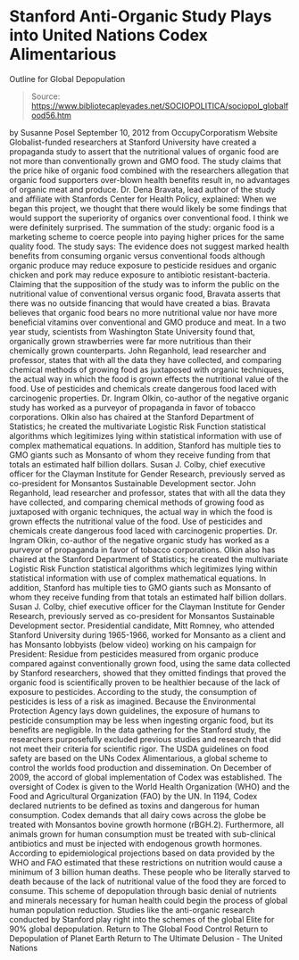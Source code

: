 # Stanford Anti-Organic Study Plays into United Nations Codex Alimentarious 
Outline for Global Depopulation

> Source: https://www.bibliotecapleyades.net/SOCIOPOLITICA/sociopol_globalfood56.htm

by Susanne Posel September 10, 2012
from OccupyCorporatism Website
Globalist-funded researchers at Stanford University have created a propaganda study to assert that the nutritional values of organic food are not more than conventionally grown and GMO food.
The study claims that the price hike of organic food combined with the researchers allegation that organic food supporters over-blown health benefits result in,
no advantages of organic meat and produce.
Dr. Dena Bravata, lead author of the study and affiliate with Stanfords Center for Health Policy, explained:
When we began this project, we thought that there would likely be some findings that would support the superiority of organics over conventional food. I think we were definitely surprised.
The summation of the study:
organic food is a marketing scheme to coerce people into paying higher prices for the same quality food.
The study says:
The evidence does not suggest marked health benefits from consuming organic versus conventional foods although organic produce may reduce exposure to pesticide residues and organic chicken and pork may reduce exposure to antibiotic resistant-bacteria.
Claiming that the supposition of the study was to inform the public on the nutritional value of conventional versus organic food, Bravata asserts that there was no outside financing that would have created a bias.
Bravata believes that organic food bears no more nutritional value nor have more beneficial vitamins over conventional and GMO produce and meat.
In a two year study, scientists from Washington State University found that,
organically grown strawberries were far more nutritious than their chemically grown counterparts.
John Reganhold, lead researcher and professor, states that with all the data they have collected, and comparing chemical methods of growing food as juxtaposed with organic techniques, the actual way in which the food is grown effects the nutritional value of the food. Use of pesticides and chemicals create dangerous food laced with carcinogenic properties. Dr. Ingram Olkin, co-author of the negative organic study has worked as a purveyor of propaganda in favor of tobacco corporations. Olkin also has chaired at the Stanford Department of Statistics; he created the multivariate Logistic Risk Function statistical algorithms which legitimizes lying within statistical information with use of complex mathematical equations. In addition, Stanford has multiple ties to GMO giants such as Monsanto of whom they receive funding from that totals an estimated half billion dollars. Susan J. Colby, chief executive officer for the Clayman Institute for Gender Research, previously served as co-president for Monsantos Sustainable Development sector.
John Reganhold, lead researcher and professor, states that with all the data they have collected, and comparing chemical methods of growing food as juxtaposed with organic techniques, the actual way in which the food is grown effects the nutritional value of the food.
Use of pesticides and chemicals create dangerous food laced with carcinogenic properties.
Dr. Ingram Olkin, co-author of the negative organic study has worked as a purveyor of propaganda in favor of tobacco corporations. Olkin also has chaired at the Stanford Department of Statistics; he created the multivariate Logistic Risk Function statistical algorithms which legitimizes lying within statistical information with use of complex mathematical equations.
In addition, Stanford has multiple ties to GMO giants such as Monsanto of whom they receive funding from that totals an estimated half billion dollars.
Susan J. Colby, chief executive officer for the Clayman Institute for Gender Research, previously served as co-president for Monsantos Sustainable Development sector.
Presidential candidate, Mitt Romney, who attended Stanford University during 1965-1966, worked for Monsanto as a client and has Monsanto lobbyists (below video) working on his campaign for President:
Residue from pesticides measured from organic produce compared against conventionally grown food, using the same data collected by Stanford researchers, showed that they omitted findings that proved the organic food is scientifically proven to be healthier because of the lack of exposure to pesticides.
According to the study, the consumption of pesticides is less of a risk as imagined.
Because the Environmental Protection Agency lays down guidelines, the exposure of humans to pesticide consumption may be less when ingesting organic food, but its benefits are negligible.
In the data gathering for the Stanford study, the researchers purposefully excluded previous studies and research that did not meet their criteria for scientific rigor.
The USDA guidelines on food safety are based on the UNs Codex Alimentarious, a global scheme to control the worlds food production and dissemination. On December of 2009, the accord of global implementation of Codex was established.
The oversight of Codex is given to the World Health Organization (WHO) and the Food and Agricultural Organization (FAO) by the UN.
In 1194, Codex declared nutrients to be defined as toxins and dangerous for human consumption.
Codex demands that all dairy cows across the globe be treated with Monsantos bovine growth hormone (rBGH.2). Furthermore, all animals grown for human consumption must be treated with sub-clinical antibiotics and must be injected with endogenous growth hormones.
According to epidemiological projections based on data provided by the WHO and FAO estimated that these restrictions on nutrition would cause a minimum of 3 billion human deaths. These people who be literally starved to death because of the lack of nutritional value of the food they are forced to consume.
This scheme of depopulation through basic denial of nutrients and minerals necessary for human health could begin the process of global human population reduction.
Studies like the anti-organic research conducted by Stanford play right into the schemes of the global Elite for 90% global depopulation.
Return to The Global Food Control
Return to Depopulation of Planet Earth
Return to The Ultimate Delusion - The United Nations
